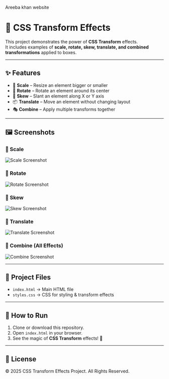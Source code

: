 Areeba khan 
website
# 🎨 CSS Transform Effects

This project demonstrates the power of **CSS Transform** effects.  
It includes examples of **scale, rotate, skew, translate, and combined transformations** applied to boxes.

---

## ✨ Features
- 📏 **Scale** – Resize an element bigger or smaller  
- 🔄 **Rotate** – Rotate an element around its center  
- 📐 **Skew** – Slant an element along X or Y axis  
- 📦 **Translate** – Move an element without changing layout  
- 🎭 **Combine** – Apply multiple transforms together  

---

## 🖼️ Screenshots

### 🔹 Scale
![Scale Screenshot](images/scale.png)

### 🔹 Rotate
![Rotate Screenshot](images/rotate.png)

### 🔹 Skew
![Skew Screenshot](images/skew.png)

### 🔹 Translate
![Translate Screenshot](images/translate.png)

### 🔹 Combine (All Effects)
![Combine Screenshot](images/combine.png)

---

## 📂 Project Files
- `index.html` → Main HTML file  
- `styles.css` → CSS for styling & transform effects  

---

## 🚀 How to Run
1. Clone or download this repository.  
2. Open `index.html` in your browser.  
3. See the magic of **CSS Transform** effects! 🎉  

---

## 📜 License
© 2025 CSS Transform Effects Project. All Rights Reserved.
